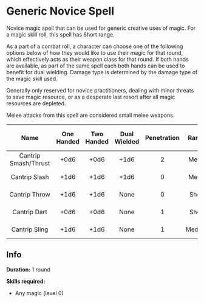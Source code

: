 # Generic Novice Spell

Novice magic spell that can be used for generic creative uses of magic. For a magic skill roll, this spell has Short range.

As a part of a combat roll, a character can choose one of the following options below of how they would like to use their magic for that round, which effectively acts as their weapon class for that round. If both hands are available, as part of the same spell each both hands can be used to benefit for dual wielding. Damage type is determined by the damage type of the magic skill used.

Generally only reserved for novice practitioners, dealing with minor threats to save magic resource, or as a desperate last resort after all magic resources are depleted.

Melee attacks from this spell are considered small melee weapons.

|         Name         | One<br />Handed | Two<br />Handed | Dual<br />Wielded | Penetration | Range | Damage<br />Types | Engageable<br />Opponents | Area Of<br />Effect | Resource<br />Class |
| :------------------: | :-------------: | :-------------: | :---------------: | :---------: | :----: | :---------------: | :-----------------------: | :-----------------: | :-----------------: |
| Cantrip Smash/Thrust |      +0d6      |      +0d6      |       +1d6       |      2      | Melee |                  |           Rapid           |        None        |  0 Magic Resource  |
|    Cantrip Slash    |      +1d6      |      +1d6      |       +1d6       |      0      | Melee |                  |           Rapid           |        None        |  0 Magic Resource  |
|    Cantrip Throw    |      +1d6      |      +1d6      |       None       |      0      | Short |                  |           Quick           |        None        |  0 Magic Resource  |
|     Cantrip Dart     |      +0d6      |      +0d6      |       None       |      1      | Short |                  |           Quick           |        None        |  0 Magic Resource  |
|    Cantrip Sling    |      +1d6      |      +1d6      |       None       |      1      | Medium |                  |         Standard         |        None        |  0 Magic Resource  |

## Info

**Duration:** 1 round

**Skills required:**

- Any magic (level 0)
